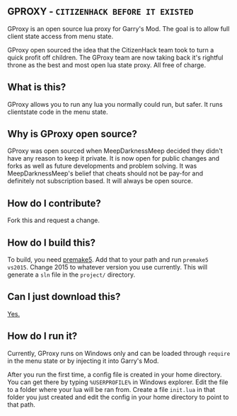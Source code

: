 
## GPROXY - `CITIZENHACK BEFORE IT EXISTED`
GProxy is an open source lua proxy for Garry's Mod. The goal is to allow full client state access from menu state.

GProxy open sourced the idea that the CitizenHack team took to turn a quick profit off children. The GProxy team are now taking back it's rightful throne as the best and most open lua state proxy. All free of charge.

## What is this?
GProxy allows you to run any lua you normally could run, but safer. It runs clientstate code in the menu state. 

## Why is GProxy open source?
GProxy was open sourced when MeepDarknessMeep decided they didn't have any reason to keep it private. It is now open for public changes and forks as well as future developments and problem solving. It was MeepDarknessMeep's belief that cheats should not be pay-for and definitely not subscription based. It will always be open source.

## How do I contribute?
Fork this and request a change. 

## How do I build this?
To build, you need [premake5](https://premake.github.io/download.html). Add that to your path and run `premake5 vs2015`. Change 2015 to whatever version you use currently. This will generate a `sln` file in the `project/` directory.

## Can I just download this?
[Yes.](https://github.com/meepdarknessmeep/gproxy/releases)

## How do I run it?
Currently, GProxy runs on Windows only and can be loaded through `require` in the menu state or by injecting it into Garry's Mod.

After you run the first time, a config file is created in your home directory. You can get there by typing `%USERPROFILE%` in Windows explorer. Edit the file to a folder where your lua will be ran from. Create a file `init.lua` in that folder you just created and edit the config in your home directory to point to that path.